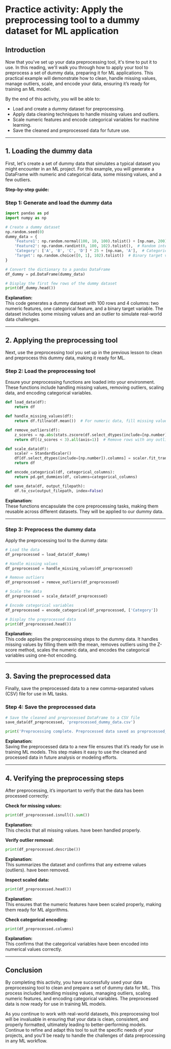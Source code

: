 # Practice activity: Apply the preprocessing tool to a dummy dataset for ML application

## Introduction

Now that you've set up your data preprocessing tool, it's time to put it to use. In this reading, we'll walk you through how to apply your tool to preprocess a set of dummy data, preparing it for ML applications. This practical example will demonstrate how to clean, handle missing values, manage outliers, scale, and encode your data, ensuring it’s ready for training an ML model.

By the end of this activity, you will be able to: 

- Load and create a dummy dataset for preprocessing.
- Apply data cleaning techniques to handle missing values and outliers.
- Scale numeric features and encode categorical variables for machine learning.
- Save the cleaned and preprocessed data for future use.

---

## 1. Loading the dummy data

First, let's create a set of dummy data that simulates a typical dataset you might encounter in an ML project. For this example, you will generate a DataFrame with numeric and categorical data, some missing values, and a few outliers.

**Step-by-step guide:**

### Step 1: Generate and load the dummy data 

```python
import pandas as pd
import numpy as np

# Create a dummy dataset
np.random.seed(0)
dummy_data = {
    'Feature1': np.random.normal(100, 10, 100).tolist() + [np.nan, 200],  # Normally distributed with an outlier
    'Feature2': np.random.randint(0, 100, 102).tolist(),  # Random integers
    'Category': ['A', 'B', 'C', 'D'] * 25 + [np.nan, 'A'],  # Categorical with some missing values
    'Target': np.random.choice([0, 1], 102).tolist()  # Binary target variable
}

# Convert the dictionary to a pandas DataFrame
df_dummy = pd.DataFrame(dummy_data)

# Display the first few rows of the dummy dataset
print(df_dummy.head())
```

**Explanation:**  
This code generates a dummy dataset with 100 rows and 4 columns: two numeric features, one categorical feature, and a binary target variable. The dataset includes some missing values and an outlier to simulate real-world data challenges.

---

## 2. Applying the preprocessing tool 

Next, use the preprocessing tool you set up in the previous lesson to clean and preprocess this dummy data, making it ready for ML.

### Step 2: Load the preprocessing tool 

Ensure your preprocessing functions are loaded into your environment. These functions include handling missing values, removing outliers, scaling data, and encoding categorical variables.

```python
def load_data(df):
    return df

def handle_missing_values(df):
    return df.fillna(df.mean())  # For numeric data, fill missing values with the mean

def remove_outliers(df):
    z_scores = np.abs(stats.zscore(df.select_dtypes(include=[np.number])))
    return df[(z_scores < 3).all(axis=1)]  # Remove rows with any outliers

def scale_data(df):
    scaler = StandardScaler()
    df[df.select_dtypes(include=[np.number]).columns] = scaler.fit_transform(df.select_dtypes(include=[np.number]))
    return df

def encode_categorical(df, categorical_columns):
    return pd.get_dummies(df, columns=categorical_columns)

def save_data(df, output_filepath):
    df.to_csv(output_filepath, index=False)
```

**Explanation:**  
These functions encapsulate the core preprocessing tasks, making them reusable across different datasets. They will be applied to our dummy data.

---

### Step 3: Preprocess the dummy data

Apply the preprocessing tool to the dummy data:

```python
# Load the data
df_preprocessed = load_data(df_dummy)

# Handle missing values
df_preprocessed = handle_missing_values(df_preprocessed)

# Remove outliers
df_preprocessed = remove_outliers(df_preprocessed)

# Scale the data
df_preprocessed = scale_data(df_preprocessed)

# Encode categorical variables
df_preprocessed = encode_categorical(df_preprocessed, ['Category'])

# Display the preprocessed data
print(df_preprocessed.head())
```

**Explanation:**  
This code applies the preprocessing steps to the dummy data. It handles missing values by filling them with the mean, removes outliers using the Z-score method, scales the numeric data, and encodes the categorical variables using one-hot encoding.

---

## 3. Saving the preprocessed data

Finally, save the preprocessed data to a new comma-separated values (CSV) file for use in ML tasks. 

### Step 4: Save the preprocessed data 

```python
# Save the cleaned and preprocessed DataFrame to a CSV file
save_data(df_preprocessed, 'preprocessed_dummy_data.csv')

print('Preprocessing complete. Preprocessed data saved as preprocessed_dummy_data.csv')
```

**Explanation:**  
Saving the preprocessed data to a new file ensures that it’s ready for use in training ML models. This step makes it easy to use the cleaned and processed data in future analysis or modeling efforts.

---

## 4. Verifying the preprocessing steps 

After preprocessing, it’s important to verify that the data has been processed correctly:

**Check for missing values:** 

```python
print(df_preprocessed.isnull().sum())
```
**Explanation:**  
This checks that all missing values. have been handled properly.

**Verify outlier removal:**

```python
print(df_preprocessed.describe())
```
**Explanation:**  
This summarizes the dataset and confirms that any extreme values (outliers). have been removed.

**Inspect scaled data:** 

```python
print(df_preprocessed.head())
```
**Explanation:**  
This ensures that the numeric features have been scaled properly, making them ready for ML algorithms.

**Check categorical encoding:**

```python
print(df_preprocessed.columns)
```
**Explanation:**  
This confirms that the categorical variables have been encoded into numerical values correctly.

---

## Conclusion

By completing this activity, you have successfully used your data preprocessing tool to clean and prepare a set of dummy data for ML. This process included handling missing values, managing outliers, scaling numeric features, and encoding categorical variables. The preprocessed data is now ready for use in training ML models.

As you continue to work with real-world datasets, this preprocessing tool will be invaluable in ensuring that your data is clean, consistent, and properly formatted, ultimately leading to better-performing models. Continue to refine and adapt this tool to suit the specific needs of your projects, and you'll be ready to handle the challenges of data preprocessing in any ML workflow.